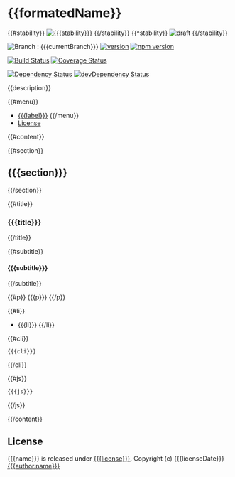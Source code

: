 {{formatedName}}
================

{{#stability}}
[![{{{stability}}}](http://badges.github.io/stability-badges/dist/{{{stability}}}.svg)](http://github.com/badges/stability-badges)
{{/stability}}
{{^stability}}
![draft](https://img.shields.io/badge/stability-draft-lightgrey.svg?style=flat-square)
{{/stability}}

![Branch : {{{currentBranch}}}](https://img.shields.io/badge/Branch-{{{currentBranch}}}-blue.svg)
[![version](https://img.shields.io/badge/version-{{{version}}}-blue.svg)]({{{homepage}}})
[![npm version](https://badge.fury.io/js/{{{name}}}.svg)](https://badge.fury.io/js/{{{name}}})

[![Build Status](https://travis-ci.org/{{{author.login.github}}}/{{{name}}}.svg?branch={{{currentBranch}}})](https://travis-ci.org/{{{author.login.github}}}/{{{name}}})
[![Coverage Status](https://coveralls.io/repos/{{{author.login.github}}}/{{{name}}}/badge.svg?branch={{{currentBranch}}}&service=github)](https://coveralls.io/github/{{{author.login.github}}}/{{{name}}}?branch={{{currentBranch}}})

[![Dependency Status](https://david-dm.org/{{{author.login.github}}}/{{{name}}}.svg)](https://david-dm.org/{{{author.login.github}}}/{{{name}}})
[![devDependency Status](https://david-dm.org/{{{author.login.github}}}/{{{name}}}/dev-status.svg)](https://david-dm.org/{{{author.login.github}}}/{{{name}}}#info=devDependencies)

{{description}}

{{#menu}}
+ [{{{label}}}](#{{{anchor}}})
{{/menu}}
+ [License](#license)

{{#content}}

{{#section}}
## {{{section}}}
{{/section}}

{{#title}}
### {{{title}}}
{{/title}}

{{#subtitle}}
#### {{{subtitle}}}
{{/subtitle}}

{{#p}}
{{{p}}}
{{/p}}

{{#li}}
+ {{{li}}}
{{/li}}

{{#cli}}
```
{{{cli}}}
```
{{/cli}}

{{#js}}
```javascript
{{{js}}}
```
{{/js}}

{{/content}}

## License

{{{name}}} is released under [{{{license}}}]({{{licenseUrl}}}). 
Copyright (c) {{{licenseDate}}} [{{{author.name}}}]({{{author.github}}})